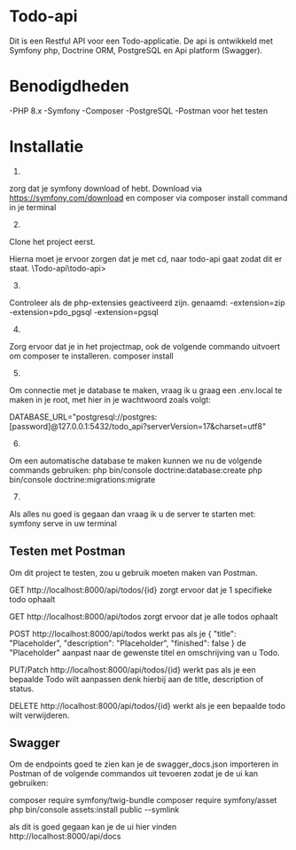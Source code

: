 # Todo-api
 Dit is een Restful API voor een Todo-applicatie.
 De api is ontwikkeld met Symfony php, Doctrine ORM, PostgreSQL en Api platform (Swagger).

# Benodigdheden
-PHP 8.x
-Symfony
-Composer
-PostgreSQL
-Postman voor het testen

# Installatie
1. 
  zorg dat je symfony download of hebt.
  Download via https://symfony.com/download
  en composer via composer install command in je terminal

2. 
  Clone het project eerst.

  Hierna moet je ervoor zorgen dat je met cd, 
  naar todo-api gaat zodat dit er staat. \Todo-api\todo-api> 

3. 
  Controleer als de php-extensies geactiveerd zijn. genaamd: 
  -extension=zip
  -extension=pdo_pgsql
  -extension=pgsql 

4. 
  Zorg ervoor dat je in het projectmap, ook de volgende commando uitvoert om composer te installeren.
  composer install

5. 
  Om connectie met je database te maken, vraag ik u graag een .env.local te maken in je root, met hier in je wachtwoord zoals volgt: 

  DATABASE_URL="postgresql://postgres:[password]@127.0.0.1:5432/todo_api?serverVersion=17&charset=utf8"

6. 
  Om een automatische database te maken kunnen we nu de volgende commands gebruiken: 
  php bin/console doctrine:database:create
  php bin/console doctrine:migrations:migrate

7. 
  Als alles nu goed is gegaan dan vraag ik u de server te starten met:
  symfony serve in uw terminal

## Testen met Postman
  Om dit project te testen, zou u gebruik moeten maken van Postman. 

  GET http://localhost:8000/api/todos/{id} zorgt ervoor dat je 1 specifieke todo ophaalt 

  GET http://localhost:8000/api/todos zorgt ervoor dat je alle todos ophaalt

  POST http://localhost:8000/api/todos werkt pas als je 
  {
  "title": "Placeholder",
  "description": "Placeholder",
  "finished": false
  } de "Placeholder" aanpast naar de gewenste titel en omschrijving van u Todo.
  
  PUT/Patch http://localhost:8000/api/todos/{id} werkt pas als je een bepaalde Todo wilt aanpassen denk hierbij aan de title, description of status.

  DELETE http://localhost:8000/api/todos/{id} werkt als je een bepaalde todo wilt verwijderen.

## Swagger 
  Om de endpoints goed te zien kan je de swagger_docs.json importeren in Postman of de volgende commandos uit tevoeren zodat je de ui kan gebruiken:
  
  composer require symfony/twig-bundle
  composer require symfony/asset
  php bin/console assets:install public --symlink

  als dit is goed gegaan kan je de ui hier vinden http://localhost:8000/api/docs